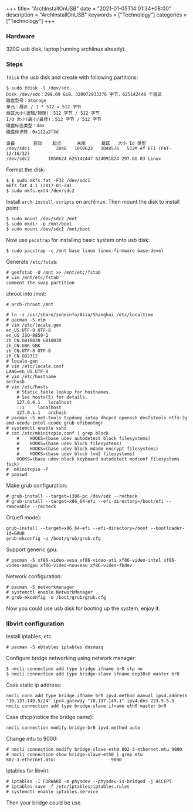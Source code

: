+++
title= "ArchInstallOnUSB"
date = "2021-01-05T14:01:34+08:00"
description = "ArchInstallOnUSB"
keywords = ["Technology"]
categories = ["Technology"]
+++
### Hardware
320G usb disk, laptop(running archlinux already).   
### Steps
`fdisk` the usb disk and create with following partitions:    

```
$ sudo fdisk -l /dev/sdc
Disk /dev/sdc：298.09 GiB，320072933376 字节，625142448 个扇区
磁盘型号：Storage         
单元：扇区 / 1 * 512 = 512 字节
扇区大小(逻辑/物理)：512 字节 / 512 字节
I/O 大小(最小/最佳)：512 字节 / 512 字节
磁盘标签类型：dos
磁盘标识符：0x112a2f3d

设备       启动    起点      末尾      扇区   大小 Id 类型
/dev/sdc1          2048   1050623   1048576   512M ef EFI (FAT-12/16/32)
/dev/sdc2       1050624 625142447 624091824 297.6G 83 Linux

```
Format the disk:    

```
$ $ sudo mkfs.fat -F32 /dev/sdc1
mkfs.fat 4.1 (2017-01-24)
$ sudo mkfs.ext4 /dev/sdc2
```
Install `arch-install-scripts` on archlinux. Then mount the disk to install point:   

```
$ sudo mount /dev/sdc2 /mnt
$ sudo mkdir -p /mnt/boot
$ sudo mount /dev/sdc1 /mnt/boot
```
Now use `pacstrap` for installing basic system onto usb disk:   

```
$ sudo pacstrap -c /mnt base linux linux-firmware base-devel
```
Generate `/etc/fstab`:    

```
# genfstab -U /mnt >> /mnt/etc/fstab
# vim /mnt/etc/fstab
comment the swap partition
```
chroot into /mnt:    

```
# arch-chroot /mnt
``` 

```
# ln -s /usr/share/zoneinfo/Asia/Shanghai /etc/localtime
# pacman -S vim
# vim /etc/locale.gen
en_US.UTF-8 UTF-8  
en_US ISO-8859-1  
zh_CN.GB18030 GB18030  
zh_CN.GBK GBK  
zh_CN.UTF-8 UTF-8  
zh_CN GB2312 
# locale-gen
# vim /etc/locale.conf
LANG=en_US.UTF-8
# vim /etc/hostname
archusb
# vim /etc/hosts 
    # Static table lookup for hostnames.
    # See hosts(5) for details.
    127.0.0.1	localhost
    ::1		localhost
    127.0.1.1	archusb
# pacman -S net-tools tcpdump iotop dhcpcd openssh dosfstools ntfs-3g amd-ucode intel-ucode grub efibootmgr
# systemctl enable sshd
# cat /etc/mkinitcpio.conf | grep block
    #    HOOKS=(base udev autodetect block filesystems)
    #    HOOKS=(base udev block filesystems)
    #    HOOKS=(base udev block mdadm encrypt filesystems)
    #    HOOKS=(base udev block lvm2 filesystems)
    HOOKS=(base udev block keyboard autodetect modconf filesystems fsck)
#  mkinitcpio -P
# passwd
```
Make grub configuration:    

```
# grub-install --target=i386-pc /dev/sdc --recheck
# grub-install --target=x86_64-efi --efi-directory=/boot/efi --removable --recheck
```
Or(uefi mode):   

```
grub-install --target=x86_64-efi --efi-directory=/boot --bootloader-id=GRUB 
grub-mkconfig -o /boot/grub/grub.cfg 
```

Support generic gpu:    

```
# pacman -S xf86-video-vesa xf86-video-ati xf86-video-intel xf86-video-amdgpu xf86-video-nouveau xf86-video-fbdev
```
Network configuration:    

```
# pacman -S networkmanager
# systemctl enable NetworkManager
# grub-mkconfig -o /boot/grub/grub.cfg

```
Now you could use usb disk for booting up the system, enjoy it.  

### libvirt configuration
Install iptables, etc.    

```
# pacman -S ebtables iptables dnsmasq
```
Configure bridge networking using network manager:     

```
$ nmcli connection add type bridge ifname br0 stp no
$ nmcli connection add type bridge-slave ifname enp30s0 master br0
```
Case static ip address:    

```
nmcli conn add type bridge ifname br0 ipv4.method manual ipv4.address "10.137.149.5/24" ipv4.gateway "10.137.149.1" ipv4.dns 223.5.5.5 
nmcli connection add type bridge-slave ifname eth0 master br0
```
Case dhcp(notice the bridge name):    

```
nmcli connection modify bridge-br0 ipv4.method auto
```

Change mtu to 9000:    

```
# nmcli connection modify bridge-slave-eth0 802-3-ethernet.mtu 9000
# nmcli connection show bridge-slave-eth0 | grep mtu
802-3-ethernet.mtu:                     9000

```

iptables for libvirt:    

```
# iptables -I FORWARD -m physdev --physdev-is-bridged -j ACCEPT
# iptables-save -f /etc/iptables/iptables.rules
# systemctl enable iptables.service
```
Then your bridge could be use. 
